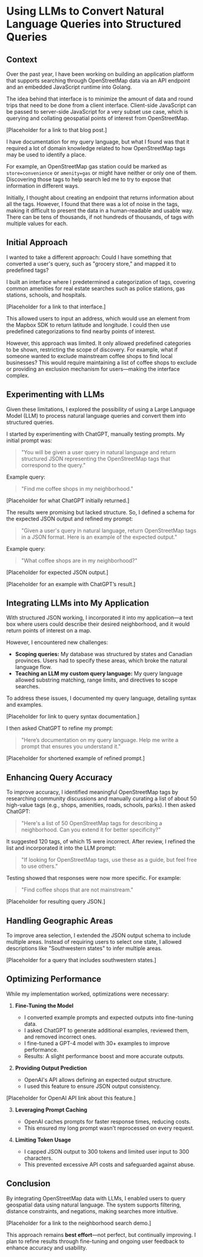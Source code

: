 # Using LLMs to Convert Natural Language Queries into Structured Queries

## Context

Over the past year, I have been working on building an application platform that
supports searching through OpenStreetMap data via an API endpoint and an
embedded JavaScript runtime into Golang.

The idea behind that interface is to minimize the amount of data and round trips
that need to be done from a client interface. Client-side JavaScript can be
passed to server-side JavaScript for a very subset use case, which is querying
and collating geospatial points of interest from OpenStreetMap.

[Placeholder for a link to that blog post.]

I have documentation for my query language, but what I found was that it
required a lot of domain knowledge related to how OpenStreetMap tags may be used
to identify a place.

For example, an OpenStreetMap gas station could be marked as `store=convenience`
or `amenity=gas` or might have neither or only one of them. Discovering those
tags to help search led me to try to expose that information in different ways.

Initially, I thought about creating an endpoint that returns information about
all the tags. However, I found that there was a lot of noise in the tags, making
it difficult to present the data in a human-readable and usable way. There can
be tens of thousands, if not hundreds of thousands, of tags with multiple values
for each.

## Initial Approach

I wanted to take a different approach: Could I have something that converted a
user's query, such as "grocery store," and mapped it to predefined tags?

I built an interface where I predetermined a categorization of tags, covering
common amenities for real estate searches such as police stations, gas stations,
schools, and hospitals.

[Placeholder for a link to that interface.]

This allowed users to input an address, which would use an element from the
Mapbox SDK to return latitude and longitude. I could then use predefined
categorizations to find nearby points of interest.

However, this approach was limited. It only allowed predefined categories to be
shown, restricting the scope of discovery. For example, what if someone wanted
to exclude mainstream coffee shops to find local businesses? This would require
maintaining a list of coffee shops to exclude or providing an exclusion
mechanism for users—making the interface complex.

## Experimenting with LLMs

Given these limitations, I explored the possibility of using a Large Language
Model (LLM) to process natural language queries and convert them into structured
queries.

I started by experimenting with ChatGPT, manually testing prompts. My initial
prompt was:

> "You will be given a user query in natural language and return structured JSON
> representing the OpenStreetMap tags that correspond to the query."

Example query:

> "Find me coffee shops in my neighborhood."

[Placeholder for what ChatGPT initially returned.]

The results were promising but lacked structure. So, I defined a schema for the
expected JSON output and refined my prompt:

> "Given a user's query in natural language, return OpenStreetMap tags in a JSON
> format. Here is an example of the expected output."

Example query:

> "What coffee shops are in my neighborhood?"

[Placeholder for expected JSON output.]

[Placeholder for an example with ChatGPT’s result.]

## Integrating LLMs into My Application

With structured JSON working, I incorporated it into my application—a text box
where users could describe their desired neighborhood, and it would return
points of interest on a map.

However, I encountered new challenges:

- **Scoping queries:** My database was structured by states and Canadian
  provinces. Users had to specify these areas, which broke the natural language
  flow.
- **Teaching an LLM my custom query language:** My query language allowed
  substring matching, range limits, and directives to scope searches.

To address these issues, I documented my query language, detailing syntax and
examples.

[Placeholder for link to query syntax documentation.]

I then asked ChatGPT to refine my prompt:

> "Here’s documentation on my query language. Help me write a prompt that
> ensures you understand it."

[Placeholder for shortened example of refined prompt.]

## Enhancing Query Accuracy

To improve accuracy, I identified meaningful OpenStreetMap tags by researching
community discussions and manually curating a list of about 50 high-value tags
(e.g., shops, amenities, roads, schools, parks). I then asked ChatGPT:

> "Here's a list of 50 OpenStreetMap tags for describing a neighborhood. Can you
> extend it for better specificity?"

It suggested 120 tags, of which 15 were incorrect. After review, I refined the
list and incorporated it into the LLM prompt:

> "If looking for OpenStreetMap tags, use these as a guide, but feel free to use
> others."

Testing showed that responses were now more specific. For example:

> "Find coffee shops that are not mainstream."

[Placeholder for resulting query JSON.]

## Handling Geographic Areas

To improve area selection, I extended the JSON output schema to include multiple
areas. Instead of requiring users to select one state, I allowed descriptions
like "Southwestern states" to infer multiple areas.

[Placeholder for a query that includes southwestern states.]

## Optimizing Performance

While my implementation worked, optimizations were necessary:

1. **Fine-Tuning the Model**
   - I converted example prompts and expected outputs into fine-tuning data.
   - I asked ChatGPT to generate additional examples, reviewed them, and removed
     incorrect ones.
   - I fine-tuned a GPT-4 model with 30+ examples to improve performance.
   - Results: A slight performance boost and more accurate outputs.

2. **Providing Output Prediction**
   - OpenAI's API allows defining an expected output structure.
   - I used this feature to ensure JSON output consistency.

[Placeholder for OpenAI API link about this feature.]

3. **Leveraging Prompt Caching**
   - OpenAI caches prompts for faster response times, reducing costs.
   - This ensured my long prompt wasn't reprocessed on every request.

4. **Limiting Token Usage**
   - I capped JSON output to 300 tokens and limited user input to 300
     characters.
   - This prevented excessive API costs and safeguarded against abuse.

## Conclusion

By integrating OpenStreetMap data with LLMs, I enabled users to query geospatial
data using natural language. The system supports filtering, distance
constraints, and negations, making searches more intuitive.

[Placeholder for a link to the neighborhood search demo.]

This approach remains **best effort**—not perfect, but continually improving. I
plan to refine results through fine-tuning and ongoing user feedback to enhance
accuracy and usability.
